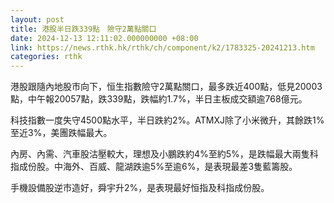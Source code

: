 ```yaml
---
layout: post
title: 港股半日跌339點　險守2萬點關口
date: 2024-12-13 12:11:02.000000000 +08:00
link: https://news.rthk.hk/rthk/ch/component/k2/1783325-20241213.htm
categories: rthk
---
```


港股跟隨內地股市向下，恒生指數險守2萬點關口，最多跌近400點，低見20003點，中午報20057點，跌339點，跌幅約1.7%，半日主板成交額逾768億元。

科技指數一度失守4500點水平，半日跌約2%。ATMXJ除了小米微升，其餘跌1%至近3%，美團跌幅最大。

內房、內需、汽車股沽壓較大，理想及小鵬跌約4%至約5%，是跌幅最大兩隻科指成份股。中海外、百威、龍湖跌逾5%至逾6%，是表現最差3隻藍籌股。

手機設備股逆市造好，舜宇升2%，是表現最好恒指及科指成份股。
